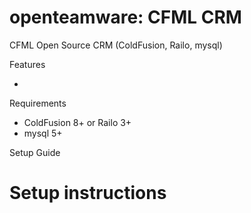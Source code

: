 openteamware: CFML CRM
======================

CFML Open Source CRM (ColdFusion, Railo, mysql)

Features

- 



Requirements

- ColdFusion 8+ or Railo 3+
- mysql 5+

Setup Guide


Setup instructions
==================
